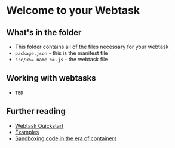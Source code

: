 # Welcome to your Webtask

## What's in the folder
* This folder contains all of the files necessary for your webtask
* `package.json` - this is the manifest file
* `src/<%= name %>.js` - the webtask file

## Working with webtasks
* `TBD`

## Further reading
* [Webtask Quickstart](https://github.com/auth0/auth0-webtask-quickstart)
* [Examples](https://github.com/auth0/webtask-scripts)
* [Sandboxing code in the era of containers](https://medium.com/aws-activate-startup-blog/sandboxing-code-in-the-era-of-containers-294edb3a674#.j9qtdnh4d)
